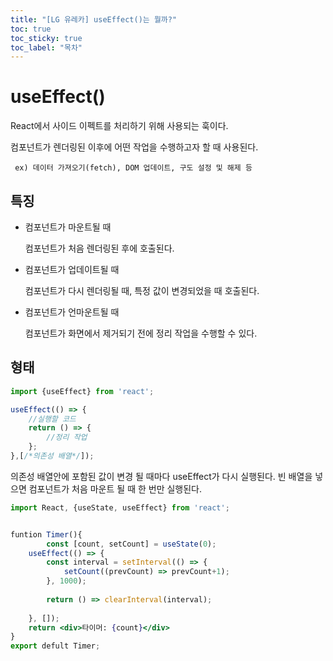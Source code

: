 ```yaml
---
title: "[LG 유레카] useEffect()는 뭘까?"
toc: true
toc_sticky: true
toc_label: "목차"
---
```


# useEffect()

React에서 사이드 이펙트를 처리하기 위해 사용되는 훅이다.

컴포넌트가 렌더링된 이후에 어떤 작업을 수행하고자 할 때 사용된다. 

` ex) 데이터 가져오기(fetch), DOM 업데이트, 구도 설정 및 해제 등`

## 특징

- 컴포넌트가 마운트될 때

  컴포넌트가 처음 렌더링된 후에 호출된다.

- 컴포넌트가 업데이트될 때

  컴포넌트가 다시 렌더링될 때, 특정 값이 변경되었을 때 호출된다.

- 컴포넌트가 언마운트될 때

  컴포넌트가 화면에서 제거되기 전에 정리 작업을 수행할 수 있다.

  

## 형태

```jsx
import {useEffect} from 'react';

useEffect(() => {
    //실행할 코드
    return () => {
        //정리 작업
    };
},[/*의존성 배열*/]);
```

의존성 배열안에 포함된 값이 변경 될 때마다 useEffect가 다시 실행된다. 빈 배열을 넣으면 컴포넌트가 처음 마운트 될 때 한 번만 실행된다.

```jsx
import React, {useState, useEffect} from 'react';


funtion Timer(){
        const [count, setCount] = useState(0);   
    useEffect(() => {
        const interval = setInterval(() => {
            setCount((prevCount) => prevCount+1);
        }, 1000);
        
        return () => clearInterval(interval);
        
    }, []);
    return <div>타이머: {count}</div>
}
export defult Timer;
```

